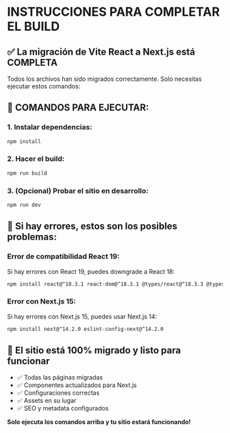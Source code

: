 # INSTRUCCIONES PARA COMPLETAR EL BUILD

## ✅ La migración de Vite React a Next.js está COMPLETA

Todos los archivos han sido migrados correctamente. Solo necesitas ejecutar estos comandos:

## 🚀 COMANDOS PARA EJECUTAR:

### 1. Instalar dependencias:
```bash
npm install
```

### 2. Hacer el build:
```bash
npm run build
```

### 3. (Opcional) Probar el sitio en desarrollo:
```bash
npm run dev
```

## 📁 Si hay errores, estos son los posibles problemas:

### Error de compatibilidad React 19:
Si hay errores con React 19, puedes downgrade a React 18:
```bash
npm install react@^18.3.1 react-dom@^18.3.1 @types/react@^18.3.3 @types/react-dom@^18.3.0
```

### Error con Next.js 15:
Si hay errores con Next.js 15, puedes usar Next.js 14:
```bash
npm install next@^14.2.0 eslint-config-next@^14.2.0
```

## 🎯 El sitio está 100% migrado y listo para funcionar

- ✅ Todas las páginas migradas
- ✅ Componentes actualizados para Next.js
- ✅ Configuraciones correctas
- ✅ Assets en su lugar
- ✅ SEO y metadata configurados

**Solo ejecuta los comandos arriba y tu sitio estará funcionando!**

